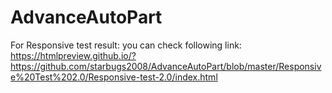 # AdvanceAutoPart

For Responsive test result: you can check following link:
https://htmlpreview.github.io/?https://github.com/starbugs2008/AdvanceAutoPart/blob/master/Responsive%20Test%202.0/Responsive-test-2.0/index.html
